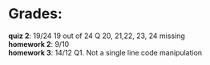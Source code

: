 # Grades:

**quiz 2**:   	19/24 19 out of 24	Q 20, 21,22, 23, 24 missing   	      	  
**homework 2**: 9/10 	    
**homework 3**:  14/12 Q1. Not a single line code manipulation    
